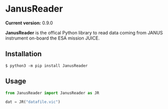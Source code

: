 # JanusReader

**Current version:** 0.9.0 

**JanusReader** is the offical Python library to read data coming from JANUS instrument on-board the ESA mission JUICE.

## Installation

```shell
$ python3 -m pip install JanusReader
```

## Usage

```python
from JanusReader import JanusReader as JR

dat = JR("datafile.vic")
```
